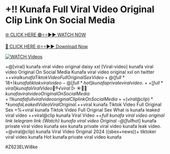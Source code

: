 # +!! Kunafa Full Viral Video Original Clip Link On Social Media


[🌐 CLICK HERE 🟢==►► WATCH NOW](https://cutt.ly/te57wshS)

[🔴 CLICK HERE 🌐==►► Download Now](https://cutt.ly/te57wshS)

[![WATCH Videos](https://i.imgur.com/dJHk4Zq.gif)](https://cutt.ly/te57wshS)




























+@[viral} kunafa viral video original daisy xxl
[Viral-video] kunafa viral video Original On Social Media
Kunafa viral video original xxl on twitter +$+viral kunafa Tiktok Video Full Original Sex Video +@(full*18+) kunafa tiktok viral video
-@[full*hot] kunafa private viral video. ++[full*viral] kunafa Viral Video 👙®️√viral▷☀️👄💥 kunafa viral video Original On Social Media +!! kunafa full viral video original Clip link On Social Media
++(viral@clip)** kunafa Leaked Video Viral Original. +$+viral kunafa Tiktok Video Full Original Sex
+%+viral kunafa Tiktok Video Full Original Sex
What is kunafa leaked viral video
++viral@clip kunafa Viral Video
++*full kunafa viral video original link telegram link {Watch} kunafa viral video Original -@[full*hot] kunafa private viral video kunafa
sex kunafa private viral video kunafa leak video. +@viral@clip) kunafa Viral Video Original 2024 ((sbex+news))+ tiktoker viral video kunafa Hot kunafa private viral video kunafa


#Z623ELWi8ke
